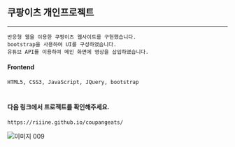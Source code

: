 ## 쿠팡이츠 개인프로젝트
***
    반응형 웹을 이용한 쿠팡이츠 웹사이트를 구현했습니다.
    bootstrap을 사용하여 UI를 구성하였습니다.
    유튜브 API를 이용하여 메인 화면에 영상을 삽입하였습니다.
#### Frontend
    HTML5, CSS3, JavaScript, JQuery, bootstrap
#
#### 다음 링크에서 프로젝트를 확인해주세요.
    https://riiine.github.io/coupangeats/
![이미지 009](https://user-images.githubusercontent.com/86524081/178393983-04236d21-71d3-49b2-a011-9d1e0d0b8a98.png)
